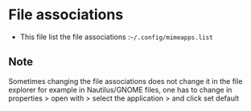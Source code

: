 # File associations

- This file list the file associations :`~/.config/mimeapps.list`

## Note

Sometimes changing the file associations does not change it in the file explorer for example in Nautilus/GNOME files, one has to change in properties > open with > select the application > and click set default
